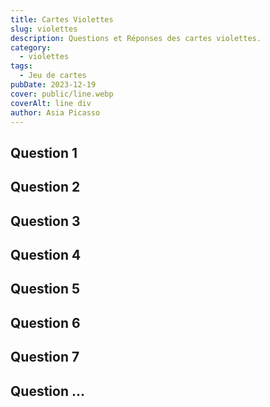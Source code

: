 ```yaml
---
title: Cartes Violettes
slug: violettes
description: Questions et Réponses des cartes violettes.
category:
  - violettes
tags:
  - Jeu de cartes
pubDate: 2023-12-19
cover: public/line.webp
coverAlt: line div
author: Asia Picasso
---
```

## Question 1

## Question 2

## Question 3

## Question 4

## Question 5

## Question 6

## Question 7

## Question ...